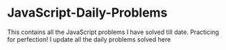 # JavaScript-Daily-Problems
This contains all the JavaScript problems I have solved till date. Practicing for perfection!
I update all the daily problems solved here
